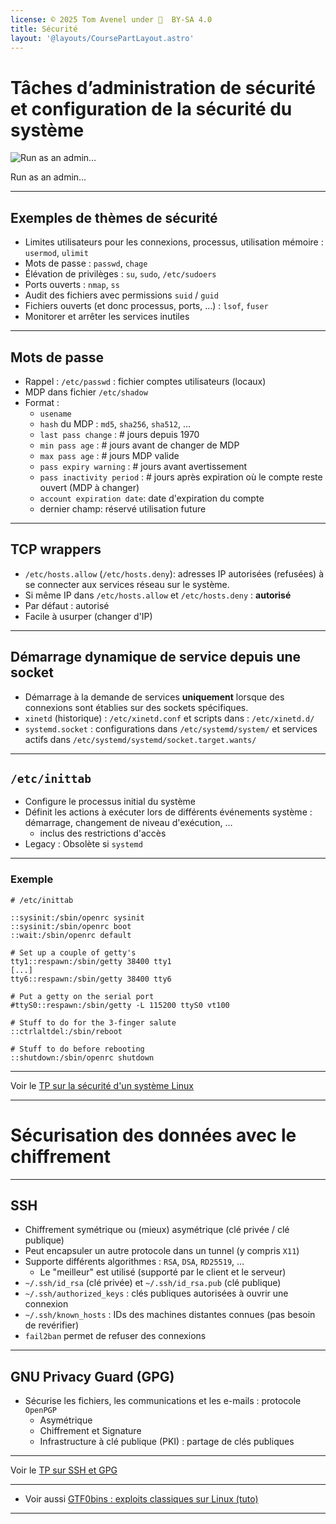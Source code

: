 ```yaml
---
license: © 2025 Tom Avenel under 󰵫  BY-SA 4.0
title: Sécurité
layout: '@layouts/CoursePartLayout.astro'
---
```


# Tâches d’administration de sécurité et configuration de la sécurité du système

![Run as an admin…](@assets/linux/run_as_admin.jpg)

<div class="caption">Run as an admin…</div>

---

## Exemples de thèmes de sécurité

- Limites utilisateurs pour les connexions, processus, utilisation mémoire : `usermod`, `ulimit`
- Mots de passe : `passwd`, `chage`
- Élévation de privilèges : `su`, `sudo`, `/etc/sudoers`
- Ports ouverts : `nmap`, `ss`
- Audit des fichiers avec permissions `suid` / `guid`
- Fichiers ouverts (et donc processus, ports, …) : `lsof`, `fuser`
- Monitorer et arrêter les services inutiles

---

## Mots de passe

- Rappel : `/etc/passwd` : fichier comptes utilisateurs (locaux)
- MDP dans fichier `/etc/shadow`
- Format :
  - `usename`
  - `hash` du MDP : `md5`, `sha256`, `sha512`, …
  - `last pass change` : # jours depuis 1970
  - `min pass age` : # jours avant de changer de MDP
  - `max pass age` : # jours MDP valide
  - `pass expiry warning` : # jours avant avertissement
  - `pass inactivity period` : # jours après expiration où le compte reste ouvert (MDP à changer)
  - `account expiration date`: date d'expiration du compte
  - dernier champ: réservé utilisation future

---

## TCP wrappers

- `/etc/hosts.allow` (`/etc/hosts.deny`): adresses IP autorisées (refusées) à se connecter aux services réseau sur le système.
- Si même IP dans `/etc/hosts.allow` et `/etc/hosts.deny` : **autorisé**
- Par défaut : autorisé
- Facile à usurper (changer d'IP)

---

## Démarrage dynamique de service depuis une socket

- Démarrage à la demande de services **uniquement** lorsque des connexions sont établies sur des sockets spécifiques.
- `xinetd` (historique) : `/etc/xinetd.conf` et scripts dans : `/etc/xinetd.d/`
- `systemd.socket` : configurations dans `/etc/systemd/system/` et services actifs dans `/etc/systemd/systemd/socket.target.wants/`

---

## `/etc/inittab`

- Configure le processus initial du système
- Définit les actions à exécuter lors de différents événements système : démarrage, changement de niveau d'exécution, …
  - inclus des restrictions d'accès
- Legacy : Obsolète si `systemd`

---

### Exemple

```
# /etc/inittab

::sysinit:/sbin/openrc sysinit
::sysinit:/sbin/openrc boot
::wait:/sbin/openrc default

# Set up a couple of getty's
tty1::respawn:/sbin/getty 38400 tty1
[...]
tty6::respawn:/sbin/getty 38400 tty6

# Put a getty on the serial port
#ttyS0::respawn:/sbin/getty -L 115200 ttyS0 vt100

# Stuff to do for the 3-finger salute
::ctrlaltdel:/sbin/reboot

# Stuff to do before rebooting
::shutdown:/sbin/openrc shutdown
```

---

Voir le [TP sur la sécurité d'un système Linux][tp-security]

---
 
# Sécurisation des données avec le chiffrement

---

## SSH

- Chiffrement symétrique ou (mieux) asymétrique (clé privée / clé publique)
- Peut encapsuler un autre protocole dans un tunnel (y compris `X11`)
- Supporte différents algorithmes : `RSA`, `DSA`, `RD25519`, …
  - Le "meilleur" est utilisé (supporté par le client et le serveur)
- `~/.ssh/id_rsa` (clé privée) et `~/.ssh/id_rsa.pub` (clé publique)
- `~/.ssh/authorized_keys` : clés publiques autorisées à ouvrir une connexion
- `~/.ssh/known_hosts` : IDs des machines distantes connues (pas besoin de revérifier)
- `fail2ban` permet de refuser des connexions

---

## GNU Privacy Guard (GPG)

- Sécurise les fichiers, les communications et les e-mails : protocole `OpenPGP`
  - Asymétrique
  - Chiffrement et Signature
  - Infrastructure à clé publique (PKI) : partage de clés publiques

---

Voir le [TP sur SSH et GPG][tp-ssh-gpg]

---

- Voir aussi [GTF0bins : exploits classiques sur Linux (tuto)](https://blog.stephane-robert.info/docs/securiser/menaces/gtfobins/)

<!-- Annexe : liste des TPs -->
[tp-security]: tp-security.md
[tp-ssh-gpg]: tp-ssh-gpg.md

---

